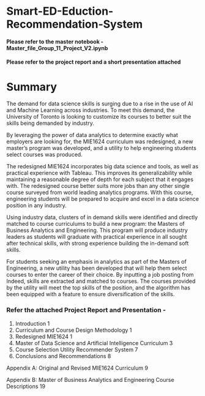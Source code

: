 # Smart-ED-Eduction-Recommendation-System

#### Please refer to the master notebook - Master_file_Group_11_Project_V2.ipynb
#### Please refer to the project report and a short presentation attached

# Summary

The demand for data science skills is surging due to a rise in the use of AI and Machine Learning across industries. To meet this demand, the University of Toronto is looking to customize its courses to better suit the skills being demanded by industry. 

By leveraging the power of data analytics to determine exactly what employers are looking for, the MIE1624 curriculum was redesigned, a new master’s program was developed, and a utility to help engineering students select courses was produced. 

The redesigned MIE1624 incorporates big data science and tools, as well as practical experience with Tableau. This improves its generalizability while maintaining a reasonable degree of depth for each subject that it engages with. The redesigned course better suits more jobs than any other single course surveyed from world leading analytics programs. With this course, engineering students will be prepared to acquire and excel in a data science position in any industry.

Using industry data, clusters of in demand skills were identified and directly matched to course curriculums to build a new program: the Masters of Business Analytics and Engineering. This program will produce industry leaders as students will graduate with practical experience in all sought after technical skills, with strong experience building the in-demand soft skills.

For students seeking an emphasis in analytics as part of the Masters of Engineering, a new utility has been developed that will help them select courses to enter the career of their choice. By inputting a job posting from Indeed, skills are extracted and matched to courses. The courses provided by the utility will meet the top skills of the position, and the algorithm has been equipped with a feature to ensure diversification of the skills.


### Refer the attached Project Report and Presentation - 

1. Introduction	1
2. Curriculum and Course Design Methodology	1
3. Redesigned MIE1624	1
4. Master of Data Science and Artificial Intelligence Curriculum	3
5. Course Selection Utility Recommender System	7
6. Conclusions and Recommendations	8

Appendix A: Original and Revised MIE1624 Curriculum	9

Appendix B: Master of Business Analytics and Engineering Course Descriptions	19

